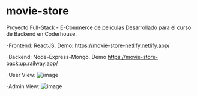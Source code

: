 # movie-store

Proyecto Full-Stack - E-Commerce de películas
Desarrollado para el curso de Backend en Coderhouse.



-Frontend: ReactJS. Demo: https://movie-store-netlify.netlify.app/



-Backend: Node-Express-Mongo. Demo https://movie-store-back.up.railway.app/



-User View:
![image](https://user-images.githubusercontent.com/93352214/202341768-d6778f79-ce5d-427f-a621-eca7beca2106.png)



-Admin View:
![image](https://user-images.githubusercontent.com/93352214/202341638-06bfd74b-eb99-4912-93a6-d21528dcf742.png)








